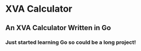 # XVA Calculator
## An XVA Calculator Written in Go

### Just started learning Go so could be a long project!